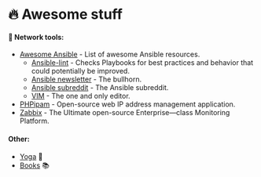 🔥 Awesome stuff
================

#### 🔨 Network tools:
- [Awesome Ansible](https://github.com/ansible-community/awesome-ansible) - List of awesome Ansible resources.
    - [Ansible-lint](https://github.com/ansible/ansible-lint) - Checks Playbooks for best practices and behavior that could potentially be improved.
    - [Ansible newsletter](https://github.com/ansible/community/wiki/News) - The bullhorn.
    - [Ansible subreddit](https://www.reddit.com/r/ansible/) - The Ansible subreddit.
    - [VIM](https://github.com/vim/vim) - The one and only editor.
- [PHPipam](https://github.com/phpipam/phpipam) - Open-source web IP address management application.
- [Zabbix](https://github.com/zabbix) - The Ultimate open-source Enterprise—class Monitoring Platform.

#### Other:
- [Yoga](https://www.youtube.com/channel/UCciuZl2ydLCvN5txlLW0rIg) 🧘
- [Books](https://github.com/hackerkid/Mind-Expanding-Books#readme) 📚
